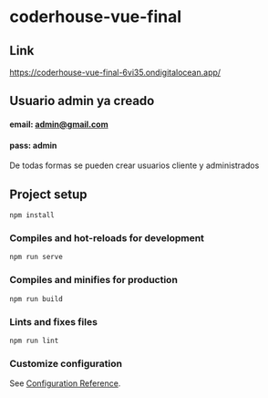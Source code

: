# coderhouse-vue-final

## Link

https://coderhouse-vue-final-6vi35.ondigitalocean.app/

## Usuario admin ya creado

#### email: admin@gmail.com
#### pass: admin

De todas formas se pueden crear usuarios cliente y administrados


## Project setup
```
npm install
```

### Compiles and hot-reloads for development
```
npm run serve
```

### Compiles and minifies for production
```
npm run build
```

### Lints and fixes files
```
npm run lint
```

### Customize configuration
See [Configuration Reference](https://cli.vuejs.org/config/).
